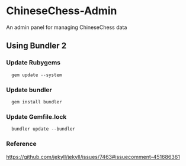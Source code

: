 # ChineseChess-Admin

An admin panel for managing ChineseChess data

## Using Bundler 2

### Update Rubygems
```
  gem update --system
```

### Update bundler
```
  gem install bundler
```

### Update Gemfile.lock
```
  bundler update --bundler
```

### Reference

https://github.com/jekyll/jekyll/issues/7463#issuecomment-451686361
